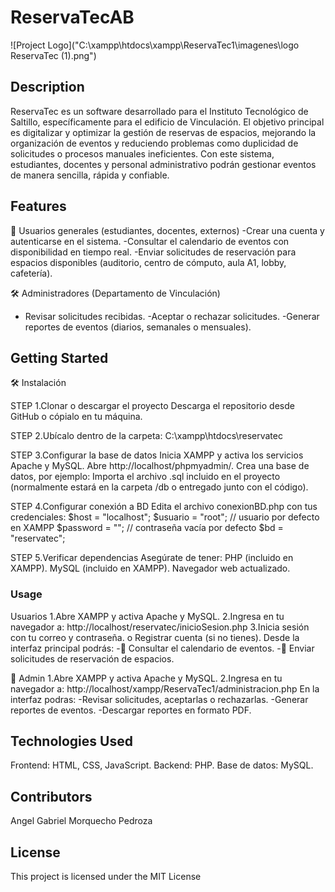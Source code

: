 
# ReservaTecAB
!\[Project Logo]("C:\\xampp\\htdocs\\xampp\\ReservaTec1\\imagenes\\logo ReservaTec (1).png")

## Description

ReservaTec es un software desarrollado para el Instituto Tecnológico de Saltillo, específicamente para el edificio de Vinculación.
El objetivo principal es digitalizar y optimizar la gestión de reservas de espacios, mejorando la organización de eventos y reduciendo
problemas como duplicidad de solicitudes o procesos manuales ineficientes.
Con este sistema, estudiantes, docentes y personal administrativo podrán gestionar eventos de manera sencilla, rápida y confiable.

## Features

👤 Usuarios generales (estudiantes, docentes, externos)
-Crear una cuenta y autenticarse en el sistema.
-Consultar el calendario de eventos con disponibilidad en tiempo real.
-Enviar solicitudes de reservación para espacios disponibles (auditorio, centro de cómputo, aula A1, lobby, cafetería).

🛠️ Administradores (Departamento de Vinculación)

* Revisar solicitudes recibidas.
  -Aceptar o rechazar solicitudes.
  -Generar reportes de eventos (diarios, semanales o mensuales).

## Getting Started

🛠️ Instalación

STEP 1.Clonar o descargar el proyecto
Descarga el repositorio desde GitHub o cópialo en tu máquina.

STEP 2.Ubícalo dentro de la carpeta:
C:\\xampp\\htdocs\\reservatec

STEP 3.Configurar la base de datos
Inicia XAMPP y activa los servicios Apache y MySQL.
Abre http://localhost/phpmyadmin/.
Crea una base de datos, por ejemplo:
Importa el archivo .sql incluido en el proyecto (normalmente estará en la carpeta /db o entregado junto con el código).

STEP 4.Configurar conexión a BD
Edita el archivo conexionBD.php con tus credenciales:
$host = "localhost";
$usuario = "root";      // usuario por defecto en XAMPP
$password = "";         // contraseña vacía por defecto
$bd = "reservatec";

STEP 5.Verificar dependencias
Asegúrate de tener:
PHP (incluido en XAMPP).
MySQL (incluido en XAMPP).
Navegador web actualizado.

### Usage

Usuarios
1.Abre XAMPP y activa Apache y MySQL.
2.Ingresa en tu navegador a:
http://localhost/reservatec/inicioSesion.php
3.Inicia sesión con tu correo y contraseña.
o Registrar cuenta (si no tienes).
Desde la interfaz principal podrás:
-📅 Consultar el calendario de eventos.
-📝 Enviar solicitudes de reservación de espacios.



🔑 Admin
1.Abre XAMPP y activa Apache y MySQL.
2.Ingresa en tu navegador a:
http://localhost/xampp/ReservaTec1/administracion.php
En la interfaz podras:
-Revisar solicitudes, aceptarlas o rechazarlas.
-Generar reportes de eventos.
-Descargar reportes en formato PDF.

## Technologies Used

Frontend: HTML, CSS, JavaScript.
Backend: PHP.
Base de datos: MySQL.

## Contributors

Angel Gabriel Morquecho Pedroza

## License

This project is licensed under the MIT License

